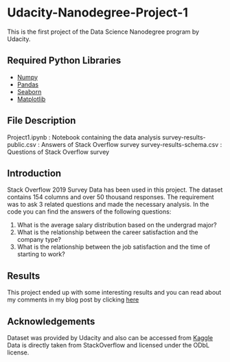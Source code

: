 # Udacity-Nanodegree-Project-1

This is the first project of the Data Science Nanodegree program by Udacity. 

## Required Python Libraries 
- [Numpy](https://numpy.org/install/)
- [Pandas](https://pandas.pydata.org/docs/getting_started/install.html)
- [Seaborn](https://seaborn.pydata.org/installing.html)
- [Matplotlib](https://matplotlib.org/stable/users/installing/index.html)

## File Description
Project1.ipynb : Notebook containing the data analysis
survey-results-public.csv : Answers of Stack Overflow survey 
survey-results-schema.csv : Questions of Stack Overflow survey

## Introduction

Stack Overflow 2019 Survey Data has been used in this project. The dataset contains 154 columns and over 50 thousand responses. The requirement was to ask 3 related questions and made the necessary analysis. In the code you can find the answers of the following questions:

1. What is the average salary distribution based on the undergrad major?
2. What is the relationship between the career satisfaction and the company type?
3. What is the relationship between the job satisfaction and the time of starting to work?

## Results

This project ended up with some interesting results and you can read about my comments in my blog post by clicking [here](https://medium.com/@dilanuslan_40749/shocking-results-in-stack-overflow-survey-analysis-174628e399e5)

## Acknowledgements
Dataset was provided by Udacity and also can be accessed from [Kaggle](https://www.kaggle.com/stackoverflow/so-survey-2017)
Data is directly taken from StackOverflow and licensed under the ODbL license.

